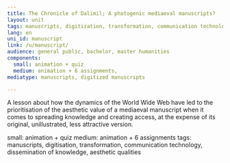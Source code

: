 ```yaml
---
title: The Chronicle of Dalimil; A photogenic mediaeval manuscripts? 
layout: unit
tags: manuscripts, digitization, transformation, communication technology, dissemination of knowledge, esthetic qualities
lang: en
uni_id: manuscript
link: /u/manuscript/
audience: general public, bachelor, master humanities
components:
  small: animation + quiz
  medium: animation + 6 assignments,   
mediatype: manuscripts, digitized manuscripts 

---
```


A lesson about how the dynamics of the World Wide Web have led to the prioritisation of the aesthetic value of a mediaeval manuscript when it comes to spreading knowledge and creating access, at the expense of its original, unillustrated, less attractive version.

small: animation + quiz
medium: animation + 6 assignments
tags: manuscripts, digitisation, transformation, communication technology, dissemination of knowledge, aesthetic qualities



<!-- more -->


